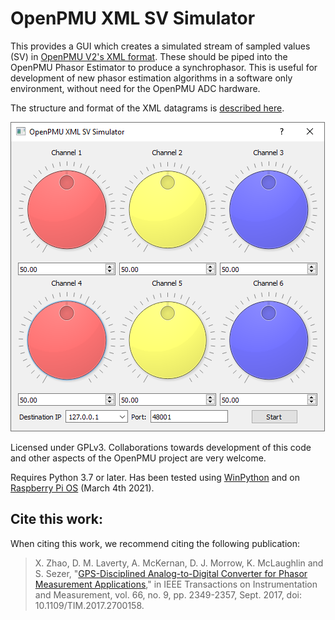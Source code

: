 # OpenPMU XML SV Simulator

This provides a GUI which creates a simulated stream of sampled values (SV) in [OpenPMU V2's XML format](https://github.com/OpenPMU/OpenPMU/tree/master/XML_Datagrams).  These should be piped into the OpenPMU Phasor Estimator to produce a synchrophasor.  This is useful for development of new phasor estimation algorithms in a software only environment, without need for the OpenPMU ADC hardware.

The structure and format of the XML datagrams is [described here](https://github.com/OpenPMU/OpenPMU/tree/master/XML_Datagrams).

![Screenshot](/code/OpenPMU_XML_SV_Sim.png)

Licensed under GPLv3.  Collaborations towards development of this code and other aspects of the OpenPMU project are very welcome.

Requires Python 3.7 or later.  Has been tested using [WinPython](https://winpython.github.io/) and on [Raspberry Pi OS](https://www.raspberrypi.org/software/operating-systems/) (March 4th 2021).

## Cite this work:

When citing this work, we recommend citing the following publication:

> X. Zhao, D. M. Laverty, A. McKernan, D. J. Morrow, K. McLaughlin and S. Sezer, "[GPS-Disciplined Analog-to-Digital Converter for Phasor Measurement Applications](https://ieeexplore.ieee.org/document/7931698)," in IEEE Transactions on Instrumentation and Measurement, vol. 66, no. 9, pp. 2349-2357, Sept. 2017, doi: 10.1109/TIM.2017.2700158.
